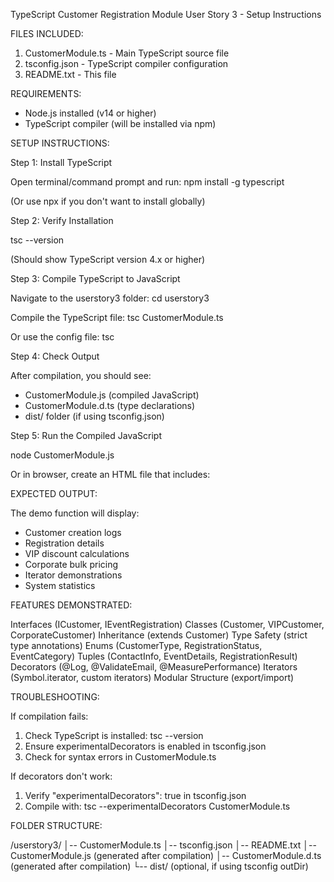 
TypeScript Customer Registration Module
User Story 3 - Setup Instructions


FILES INCLUDED:

1. CustomerModule.ts - Main TypeScript source file
2. tsconfig.json - TypeScript compiler configuration
3. README.txt - This file

REQUIREMENTS:

- Node.js installed (v14 or higher)
- TypeScript compiler (will be installed via npm)

SETUP INSTRUCTIONS:


Step 1: Install TypeScript

Open terminal/command prompt and run:
npm install -g typescript

(Or use npx if you don't want to install globally)

Step 2: Verify Installation

tsc --version

(Should show TypeScript version 4.x or higher)

Step 3: Compile TypeScript to JavaScript

Navigate to the userstory3 folder:
cd userstory3

Compile the TypeScript file:
tsc CustomerModule.ts

Or use the config file:
tsc

Step 4: Check Output

After compilation, you should see:
- CustomerModule.js (compiled JavaScript)
- CustomerModule.d.ts (type declarations)
- dist/ folder (if using tsconfig.json)

Step 5: Run the Compiled JavaScript

node CustomerModule.js

Or in browser, create an HTML file that includes:
<script src="CustomerModule.js"></script>

EXPECTED OUTPUT:

The demo function will display:
- Customer creation logs
- Registration details
- VIP discount calculations
- Corporate bulk pricing
- Iterator demonstrations
- System statistics

FEATURES DEMONSTRATED:

 Interfaces (ICustomer, IEventRegistration)
 Classes (Customer, VIPCustomer, CorporateCustomer)
 Inheritance (extends Customer)
Type Safety (strict type annotations)
 Enums (CustomerType, RegistrationStatus, EventCategory)
 Tuples (ContactInfo, EventDetails, RegistrationResult)
 Decorators (@Log, @ValidateEmail, @MeasurePerformance)
 Iterators (Symbol.iterator, custom iterators)
Modular Structure (export/import)

TROUBLESHOOTING:

If compilation fails:
1. Check TypeScript is installed: tsc --version
2. Ensure experimentalDecorators is enabled in tsconfig.json
3. Check for syntax errors in CustomerModule.ts

If decorators don't work:
1. Verify "experimentalDecorators": true in tsconfig.json
2. Compile with: tsc --experimentalDecorators CustomerModule.ts

FOLDER STRUCTURE:

/userstory3/
│-- CustomerModule.ts
│-- tsconfig.json
│-- README.txt
│-- CustomerModule.js (generated after compilation)
│-- CustomerModule.d.ts (generated after compilation)
└-- dist/ (optional, if using tsconfig outDir)


